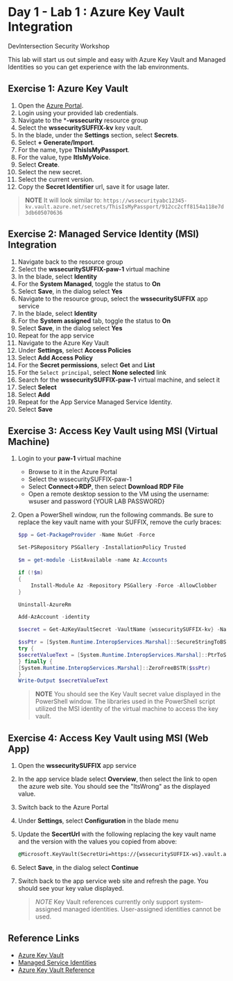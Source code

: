 # Day 1 - Lab 1 : Azure Key Vault Integration

DevIntersection Security Workshop

This lab will start us out simple and easy with Azure Key Vault and Managed Identities so you can get experience with the lab environments.

## Exercise 1: Azure Key Vault

1. Open the [Azure Portal](https://portal.azure.com).
2. Login using your provided lab credentials.
3. Navigate to the ***-wssecurity** resource group
4. Select the **wssecuritySUFFIX-kv** key vault.
5. In the blade, under the **Settings** section, select **Secrets**.
6. Select **+ Generate/Import**.
7. For the name, type **ThisIsMyPassport**.
8. For the value, type **ItIsMyVoice**.
9. Select **Create**.
10. Select the new secret.
11. Select the current version.
12. Copy the **Secret Identifier** url, save it for usage later.

> **NOTE** It will look similar to: `https://wssecurityabc12345-kv.vault.azure.net/secrets/ThisIsMyPassport/912cc2cff8154a118e7d3db605070636`

## Exercise 2: Managed Service Identity (MSI) Integration

1. Navigate back to the resource group
2. Select the **wssecuritySUFFIX-paw-1** virtual machine
3. In the blade, select **Identity**
4. For the **System Managed**, toggle the status to **On**
5. Select **Save**, in the dialog select **Yes**
6. Navigate to the resource group, select the **wssecuritySUFFIX** app service
7. In the blade, select **Identity**
8. For the **System assigned** tab, toggle the status to **On**
9. Select **Save**, in the dialog select **Yes**
10. Repeat for the app service
11. Navigate to the Azure Key Vault
12. Under **Settings**, select **Access Policies**
13. Select **Add Access Policy**
14. For the **Secret permissions**, select **Get** and **List**
15. For the `Select principal`, select **None selected** link
16. Search for the **wssecuritySUFFIX-paw-1** virtual machine, and select it
17. Select **Select**
18. Select **Add**
19. Repeat for the App Service Managed Service Identity.
20. Select **Save**

## Exercise 3: Access Key Vault using MSI (Virtual Machine)

1. Login to your **paw-1** virtual machine
   - Browse to it in the Azure Portal
   - Select the wssecuritySUFFIX-paw-1
   - Select **Connect->RDP**, then select **Download RDP File**
   - Open a remote desktop session to the VM using the username: wsuser and password {YOUR LAB PASSWORD}
2. Open a PowerShell window, run the following commands.  Be sure to replace the key vault name with your SUFFIX, remove the curly braces:

    ```PowerShell
    $pp = Get-PackageProvider -Name NuGet -Force

    Set-PSRepository PSGallery -InstallationPolicy Trusted

    $m = get-module -ListAvailable -name Az.Accounts

    if (!$m)
    {
        Install-Module Az -Repository PSGallery -Force -AllowClobber
    }

    Uninstall-AzureRm

    Add-AzAccount -identity

    $secret = Get-AzKeyVaultSecret -VaultName {wssecuritySUFFIX-kv} -Name "ThisIsMyPassport"

    $ssPtr = [System.Runtime.InteropServices.Marshal]::SecureStringToBSTR($secret.SecretValue)
    try {
    $secretValueText = [System.Runtime.InteropServices.Marshal]::PtrToStringBSTR($ssPtr)
    } finally {
    [System.Runtime.InteropServices.Marshal]::ZeroFreeBSTR($ssPtr)
    }
    Write-Output $secretValueText

    ```

    > **NOTE** You should see the Key Vault secret value displayed in the PowerShell window.  The libraries used in the PowerShell script utilized the MSI identity of the virtual machine to access the key vault.

## Exercise 4: Access Key Vault using MSI (Web App)

1. Open the **wssecuritySUFFIX** app service
2. In the app service blade select **Overview**, then select the link to open the azure web site.  You should see the "ItsWrong" as the displayed value.
3. Switch back to the Azure Portal
4. Under **Settings**, select **Configuration** in the blade menu
5. Update the **SecertUrl** with the following replacing the key vault name and the version with the values you copied from above:

    ```cmd
    @Microsoft.KeyVault(SecretUri=https://{wssecuritySUFFIX-ws}.vault.azure.net/secrets/ThisIsMyPassport/{version})
    ```

6. Select **Save**, in the dialog select **Continue**
7. Switch back to the app service web site and refresh the page. You should see your key value displayed.

    > *NOTE* Key Vault references currently only support system-assigned managed identities. User-assigned identities cannot be used.

## Reference Links

- [Azure Key Vault](https://docs.microsoft.com/en-us/azure/key-vault/general/basic-concepts)
- [Managed Service Identities](https://docs.microsoft.com/en-us/azure/active-directory/managed-identities-azure-resources/overview)
- [Azure Key Vault Reference](https://docs.microsoft.com/en-us/azure/app-service/app-service-key-vault-references)
